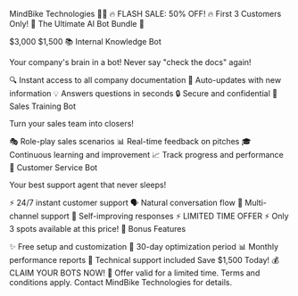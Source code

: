 MindBike Technologies 🚴‍♂️ 🔥 FLASH SALE: 50% OFF! 🔥 First 3 Customers Only! 🤖 The Ultimate AI Bot Bundle 🤖

$3,000 $1,500 📚 Internal Knowledge Bot

Your company's brain in a bot! Never say "check the docs" again!

🔍 Instant access to all company documentation 📝 Auto-updates with new information 💡 Answers questions in seconds 🔒 Secure and confidential 🎯 Sales Training Bot

Turn your sales team into closers!

🎭 Role-play sales scenarios 📊 Real-time feedback on pitches 🎓 Continuous learning and improvement 📈 Track progress and performance 🌟 Customer Service Bot

Your best support agent that never sleeps!

⚡ 24/7 instant customer support 🗣️ Natural conversation flow 📱 Multi-channel support 🔄 Self-improving responses ⚡ LIMITED TIME OFFER ⚡ Only 3 spots available at this price! 🎁 Bonus Features

✨ Free setup and customization 🎯 30-day optimization period 📊 Monthly performance reports 🔧 Technical support included Save $1,500 Today! 💰 CLAIM YOUR BOTS NOW! 🚀 Offer valid for a limited time. Terms and conditions apply. Contact MindBike Technologies for details.
